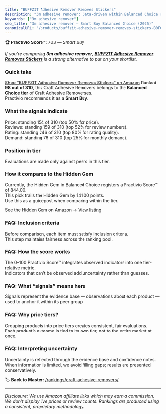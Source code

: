 ```yaml
---
title: "BUFFZIT Adhesive Remover Removes Stickers"
description: "3m adhesive remover: Data-driven within Balanced Choice ranking using the Practivio Score™. Positioned by quality, value, demand, findability, momentum."
keywords: ["3m adhesive remover"]
seo_title: "3m adhesive remover — Smart Buy Balanced Choice (2025)"
canonicalURL: "/products/buffzit-adhesive-remover-removes-stickers-B0F6N7VTMK/"
---
```


**🏆 Practivio Score™:** 703 — _Smart Buy_


*If you're comparing **3m adhesive remover**, **[BUFFZIT Adhesive Remover Removes Stickers](https://www.amazon.com/dp/B0F6N7VTMK?tag=practivio-20)** is a strong alternative to put on your shortlist.*
### Quick take
[Shop “BUFFZIT Adhesive Remover Removes Stickers” on Amazon](https://www.amazon.com/dp/B0F6N7VTMK?tag=practivio-20)
Ranked **98 out of 310**, this Craft Adhesive Removers belongs to the **Balanced Choice tier** of Craft Adhesive Removerses.  
Practivio recommends it as a **Smart Buy**.

### What the signals indicate
Price: standing 154 of 310 (top 50% for price).  
Reviews: standing 159 of 310 (top 52% for review numbers).  
Rating: standing 246 of 310 (top 80% for rating quality).  
Demand: standing 76 of 310 (top 25% for monthly demand).

### Position in tier
Evaluations are made only against peers in this tier.

### How it compares to the Hidden Gem
Currently, the Hidden Gem in Balanced Choice registers a Practivio Score™ of 844.00.  
This pick trails the Hidden Gem by 141.00 points.  
Use this as a guidepost when comparing within the tier.  

See the Hidden Gem on Amazon → [View listing](https://www.amazon.com/dp/B0797D6NZM?tag=practivio-20)

### FAQ: Inclusion criteria
Before comparison, each item must satisfy inclusion criteria.  
This step maintains fairness across the ranking pool.

### FAQ: How the score works
The 0–100 Practivio Score™ integrates observed indicators into one tier-relative metric.  
Indicators that can’t be observed add uncertainty rather than guesses.

### FAQ: What “signals” means here
Signals represent the evidence base — observations about each product — used to anchor it within its peer group.

### FAQ: Why price tiers?
Grouping products into price tiers creates consistent, fair evaluations.  
Each product’s outcome is tied to its own tier, not to the entire market at once.

### FAQ: Interpreting uncertainty
Uncertainty is reflected through the evidence base and confidence notes.  
When information is limited, we avoid filling gaps; results are presented conservatively.


🏷️ **Back to Master:** [/rankings/craft-adhesive-removers/](/rankings/craft-adhesive-removers/)

---
_Disclosure: We use Amazon affiliate links which may earn a commission. We don’t display live prices or review counts. Rankings are produced using a consistent, proprietary methodology._
